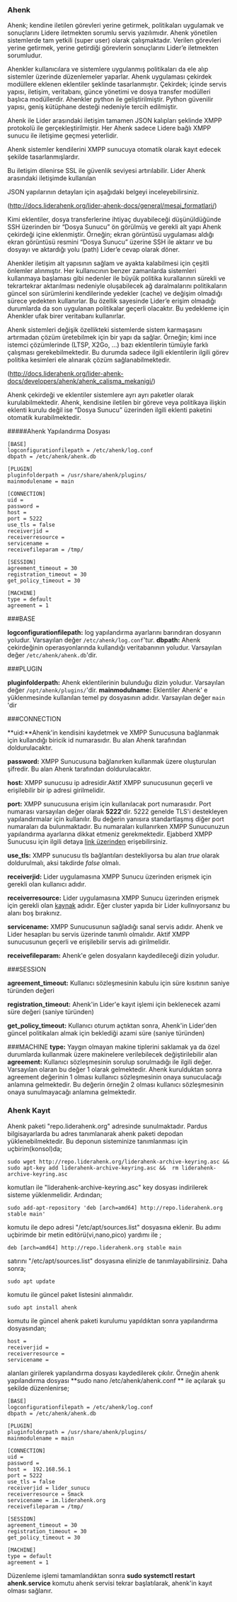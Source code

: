 ### Ahenk

Ahenk; kendine iletilen görevleri yerine getirmek, politikaları uygulamak ve sonuçlarını Lidere iletmekten sorumlu servis yazılımıdır. Ahenk yönetilen sistemlerde tam yetkili (super user) olarak çalışmaktadır. Verilen görevleri yerine getirmek, yerine getirdiği görevlerin sonuçlarını Lider’e iletmekten sorumludur.

Ahenkler  kullanıcılara  ve  sistemlere  uygulanmış  politikaları  da  ele  alıp  sistemler  üzerinde düzenlemeler  yaparlar.  Ahenk  uygulaması  çekirdek  modüllere  eklenen  eklentiler  şeklinde tasarlanmıştır. Çekirdek; içinde servis yapısı, iletişim, veritabanı, günce yönetimi ve dosya transfer modülleri  başlıca  modüllerdir. Ahenkler python ile geliştirilmiştir. Python güvenilir yapısı,  geniş kütüphane desteği nedeniyle tercih edilmiştir.

Ahenk  ile  Lider  arasındaki  iletişim  tamamen  JSON  kalıpları  şeklinde  XMPP  protokolü  ile gerçekleştirilmiştir.  Her Ahenk  sadece  Lidere  bağlı  XMPP  sunucu  ile  iletişime  geçmesi  yeterlidir.

Ahenk sistemler kendilerini XMPP sunucuya otomatik olarak kayıt edecek  şekilde tasarlanmışlardır.

Bu iletişim dilenirse SSL ile güvenlik seviyesi artırılabilir. Lider Ahenk arasındaki iletişimde kullanılan

JSON yapılarının detayları için aşağıdaki belgeyi inceleyebilirsiniz.

(http://docs.liderahenk.org/lider-ahenk-docs/general/mesaj_formatlari/)

Kimi  eklentiler, dosya transferlerine ihtiyaç duyabileceği düşünüldüğünde SSH üzerinden bir “Dosya Sunucu” ön görülmüş ve gerekli alt yapı Ahenk çekirdeği içine eklenmiştir. Örneğin; ekran görüntüsü uygulaması aldığı ekran görüntüsü resmini “Dosya Sunucu” üzerine SSH ile aktarır ve bu dosyayı ve aktardığı yolu (path) Lider’e cevap olarak döner.

Ahenkler  iletişim  alt  yapısının  sağlam  ve  ayakta  kalabilmesi  için  çeşitli  önlemler  alınmıştır.  Her kullanıcının  benzer  zamanlarda  sistemleri  kullanmaya  başlaması  gibi  nedenler  ile  büyük    politika kurallarının sürekli ve tekrartekrar aktarılması nedeniyle oluşabilecek ağ daralmalarını politikaların güncel  son  sürümlerini  kendilerinde  yedekler  (cache)  ve  değişim  olmadığı  sürece  yedekten kullanırlar.  Bu  özellik  sayesinde  Lider’e  erişim  olmadığı  durumlarda  da  son  uygulanan  politikalar geçerli olacaktır. Bu yedekleme için Ahenkler ufak birer veritabanı kullanırlar.

Ahenk sistemleri değişik özellikteki sistemlerde sistem karmaşasını artırmadan çözüm üretebilmek için bir yapı da sağlar. Örneğin; kimi ince istemci çözümlerinde (LTSP, X2Go, ...) bazı eklentilerin tümüyle farklı çalışması gerekebilmektedir. Bu durumda sadece ilgili eklentilerin ilgili görev politika kesimleri ele alınarak çözüm sağlanabilmektedir.

(http://docs.liderahenk.org/lider-ahenk-docs/developers/ahenk/ahenk_calisma_mekanigi/)

Ahenk çekirdeği ve eklentiler sistemlere ayrı ayrı paketler olarak kurulabilmektedir. Ahenk, kendisine iletilen bir göreve veya politikaya ilişkin eklenti kurulu değil ise “Dosya  Sunucu” üzerinden ilgili eklenti paketini otomatik kurabilmektedir.


#####Ahenk Yapılandırma Dosyası
    
    [BASE]
    logconfigurationfilepath = /etc/ahenk/log.conf
    dbpath = /etc/ahenk/ahenk.db

    [PLUGIN]
    pluginfolderpath = /usr/share/ahenk/plugins/
    mainmodulename = main

    [CONNECTION]
    uid = 
    password = 
    host = 
    port = 5222
    use_tls = false
    receiverjid = 
    receiverresource =
    servicename = 
    receivefileparam = /tmp/

    [SESSION]
    agreement_timeout = 30
    registration_timeout = 30
    get_policy_timeout = 30

    [MACHINE]
    type = default
    agreement = 1 
    
###BASE

**logconfigurationfilepath:**  log yapılandırma ayarlarını barındıran dosyanın yoludur. Varsayılan değer `/etc/ahenk/log.conf`'tur.
**dbpath:** Ahenk çekirdeğinin operasyonlarında kullandığı veritabanının yoludur. Varsayılan değer `/etc/ahenk/ahenk.db`'dir.

###PLUGIN

**pluginfolderpath:** Ahenk eklentilerinin bulunduğu dizin yoludur. Varsayılan değer `/opt/ahenk/plugins/`'dir.
**mainmodulname:** Eklentiler Ahenk' e yüklenmesinde kullanılan temel py dosyasının adıdır. Varsayılan değer `main` 'dir

###CONNECTION

**uid:**Ahenk'in kendisini kaydetmek ve XMPP Sunucusuna bağlanmak için kullandığı biricik id numarasıdır. Bu alan Ahenk tarafından doldurulacaktır.

**password:** XMPP Sunucusuna bağlanırken kullanmak üzere oluşturulan şifredir. Bu alan Ahenk tarafından doldurulacaktır.

**host:** XMPP sunucusu ip adresidir.Aktif XMPP sunucusunun geçerli ve erişilebilir bir ip adresi girilmelidir.

**port:** XMPP sunucusuna erişim için kullanılacak port numarasıdır. Port numarası varsayılan değer olarak **5222**'dir. 5222 genelde TLS'i destekleyen yapılandırmalar için  kullanılır. Bu değerin yanısıra standartlaşmış diğer port numaraları da bulunmaktadır. Bu numaraları kullanırken XMPP Sunucunuzun yapılandırma ayarlarına dikkat etmeniz gerekmektedir. Ejabberd XMPP Sunucusu için  ilgili detaya [link üzerinden](https://docs.ejabberd.im/admin/guide/security/) erişebilirsiniz.

**use_tls:** XMPP sunucusu tls bağlantıları destekliyorsa bu alan *true* olarak doldurulmalı, aksi takdirde *false* olmalı.

**receiverjid:** Lider uygulamasına XMPP Sunucu üzerinden erişmek için gerekli olan kullanıcı adıdır.

**receiverresource:** Lider uygulamasına XMPP Sunucu üzerinden erişmek için gerekli olan [kaynak](https://wiki.xmpp.org/web/Jabber_Resources) adıdır. Eğer cluster yapıda bir Lider kullnıyorsanız bu alanı boş bırakınız.

**servicename:** XMPP Sunucusunun sağladığı sanal servis adıdır. Ahenk ve Lider hesapları bu servis üzerinde tanımlı olmalıdır. Aktif XMPP sunucusunun geçerli ve erişilebilir servis adı girilmelidir.

**receivefileparam:** Ahenk'e gelen dosyaların kaydedileceği dizin yoludur.

###SESSION

**agreement_timeout:** Kullanıcı sözleşmesinin kabulu için süre kısıtının saniye türünden değeri 

**registration_timeout:** Ahenk'in Lider'e kayıt işlemi için beklenecek azami süre değeri (saniye türünden)

**get_policy_timeout:** Kullanıcı oturum açtıktan sonra, Ahenk'in Lider'den güncel politikaları almak için beklediği azami süre (saniye türünden)

###MACHINE
**type:** Yaygın olmayan makine tiplerini saklamak ya da özel durumlarda kullanmak üzere makinelere verilebilecek değiştirilebilir alan
**agreement:**  Kullanıcı sözleşmesinin sorulup sorulmadığı ile ilgili değer. Varsayılan olaran bu değer 1 olarak gelmektedir. Ahenk kurulduktan sonra agreement değerinin 1 olması kullanıcı sözleşmesinin onaya sunuculacağı anlamına gelmektedir. Bu değerin örneğin 2 olması kullanıcı sözleşmesinin onaya sunulmayacağı anlamına gelmektedir.

### Ahenk Kayıt

Ahenk paketi "repo.liderahenk.org" adresinde sunulmaktadır. Pardus bilgisayarlarda bu adres tanımlanarak ahenk paketi depodan yüklenebilmektedir. Bu deponun sisteminize tanımlanması için uçbirim(konsol)da;

	sudo wget http://repo.liderahenk.org/liderahenk-archive-keyring.asc && sudo apt-key add liderahenk-archive-keyring.asc &&  rm liderahenk-archive-keyring.asc

komutları ile "liderahenk-archive-keyring.asc" key dosyası indirilerek sisteme yüklenmelidir. Ardından;

	sudo add-apt-repository 'deb [arch=amd64] http://repo.liderahenk.org stable main'

komutu ile depo adresi "/etc/apt/sources.list" dosyasına eklenir. Bu adımı uçbirimde bir metin editörü(vi,nano,pico) yardımı ile ;

	deb [arch=amd64] http://repo.liderahenk.org stable main

satırını "/etc/apt/sources.list" dosyasına elinizle de tanımlayabilirsiniz. Daha sonra;

	sudo apt update

komutu ile güncel paket listesini alınmalıdır.

	sudo apt install ahenk

komutu ile güncel ahenk paketi kurulumu yapıldıktan sonra yapılandırma dosyasından;

    host = 
    receiverjid = 
    receiverresource = 
    servicename =

alanları girilerek yapılandırma dosyası kaydedilerek çıkılır. Örneğin ahenk yapılandırma dosyası **sudo nano /etc/ahenk/ahenk.conf  ** ile açılarak şu şekilde düzenlenirse;

    [BASE]
    logconfigurationfilepath = /etc/ahenk/log.conf
    dbpath = /etc/ahenk/ahenk.db

    [PLUGIN]
    pluginfolderpath = /usr/share/ahenk/plugins/
    mainmodulename = main

    [CONNECTION]
    uid = 
    password = 
    host =  192.168.56.1
    port = 5222
    use_tls = false
    receiverjid = lider_sunucu
    receiverresource = Smack
    servicename = im.liderahenk.org
    receivefileparam = /tmp/

    [SESSION]
    agreement_timeout = 30
    registration_timeout = 30
    get_policy_timeout = 30

    [MACHINE]
    type = default
    agreement = 1 
    
Düzenleme işlemi tamamlandıktan sonra **sudo systemctl restart ahenk.service** komutu ahenk servisi tekrar başlatılarak, ahenk'in kayıt olması sağlanır.


